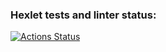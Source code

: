 ### Hexlet tests and linter status:
[![Actions Status](https://github.com/ianproletov/layout-designer-project-58/workflows/hexlet-check/badge.svg)](https://github.com/ianproletov/layout-designer-project-58/actions)